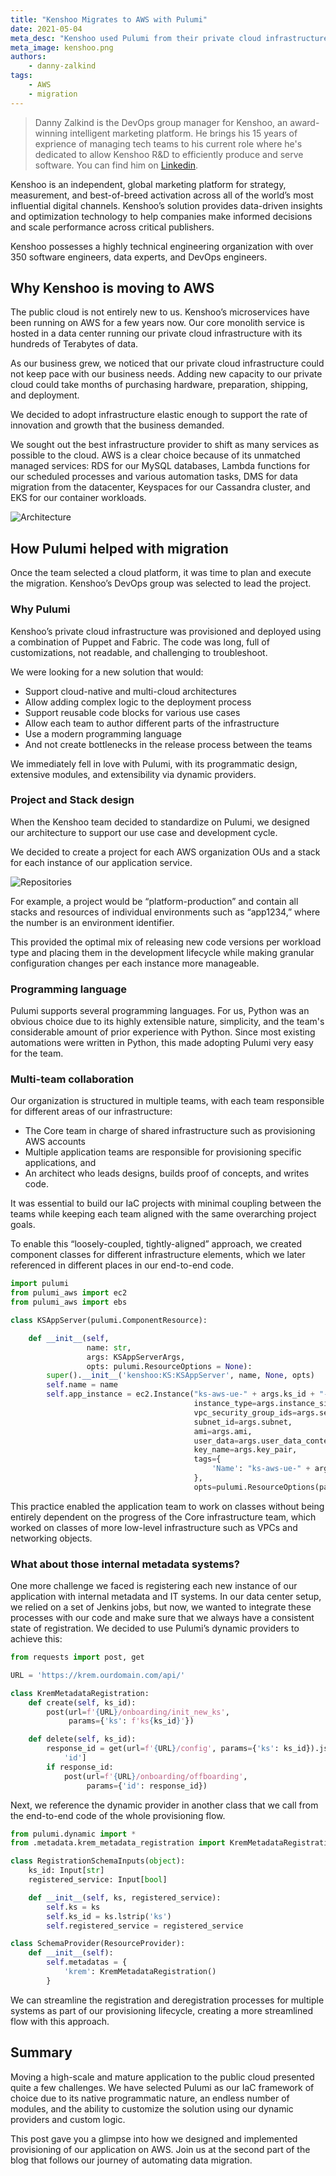 ```yaml
---
title: "Kenshoo Migrates to AWS with Pulumi"
date: 2021-05-04
meta_desc: "Kenshoo used Pulumi from their private cloud infrastructure to the AWS public cloud."
meta_image: kenshoo.png
authors:
    - danny-zalkind
tags:
    - AWS
    - migration
---
```


> Danny Zalkind is the DevOps group manager for Kenshoo, an award-winning intelligent marketing platform. He brings his 15 years of exprience of managing tech teams to his current role where he's dedicated to allow Kenshoo R&D to efficiently produce and serve software. You can find him on [Linkedin](https://www.linkedin.com/in/danny-zalkind-01602b56/).

Kenshoo is an independent, global marketing platform for strategy, measurement, and best-of-breed activation across all of the world’s most influential digital channels. Kenshoo’s solution provides data-driven insights and optimization technology to help companies make informed decisions and scale performance across critical publishers.

Kenshoo possesses a highly technical engineering organization with over 350 software engineers, data experts, and DevOps engineers.

<!--more-->

## Why Kenshoo is moving to AWS

The public cloud is not entirely new to us. Kenshoo’s microservices have been running on AWS for a few years now. Our core monolith service is hosted in a data center running our private cloud infrastructure with its hundreds of Terabytes of data.

As our business grew, we noticed that our private cloud infrastructure could not keep pace with our business needs. Adding new capacity to our private cloud could take months of purchasing hardware, preparation, shipping, and deployment.

We decided to adopt infrastructure elastic enough to support the rate of innovation and growth that the business demanded.

We sought out the best infrastructure provider to shift as many services as possible to the cloud. AWS is a clear choice because of its unmatched managed services: RDS for our MySQL databases, Lambda functions for our scheduled processes and various automation tasks, DMS for data migration from the datacenter, Keyspaces for our Cassandra cluster, and EKS for our container workloads.

![Architecture](image1.png)

## How Pulumi helped with migration

Once the team selected a cloud platform, it was time to plan and execute the migration. Kenshoo’s DevOps group was selected to lead the project.

### Why Pulumi

Kenshoo’s private cloud infrastructure was provisioned and deployed using a combination of Puppet and Fabric. The code was long, full of customizations, not readable, and challenging to troubleshoot.

We were looking for a new solution that would:

- Support cloud-native and multi-cloud architectures
- Allow adding complex logic to the deployment process
- Support reusable code blocks for various use cases
- Allow each team to author different parts of the infrastructure
- Use a modern programming language
- And not create bottlenecks in the release process between the teams

We immediately fell in love with Pulumi, with its programmatic design, extensive modules, and extensibility via dynamic providers.

### Project and Stack design

When the Kenshoo team decided to standardize on Pulumi, we designed our architecture to support our use case and development cycle.

We decided to create a project for each AWS organization OUs and a stack for each instance of our application service.

![Repositories](image2.png)

For example, a project would be “platform-production” and contain all stacks and resources of individual environments such as “app1234,” where the number is an environment identifier.

This provided the optimal mix of releasing new code versions per workload type and placing them in the development lifecycle while making granular configuration changes per each instance more manageable.

### Programming language

Pulumi supports several programming languages. For us, Python was an obvious choice due to its highly extensible nature, simplicity, and the team's considerable amount of prior experience with Python. Since most existing automations were written in Python, this made adopting Pulumi very easy for the team.

### Multi-team collaboration

Our organization is structured in multiple teams, with each team responsible for different areas of our infrastructure:

- The Core team in charge of shared infrastructure such as provisioning AWS accounts
- Multiple application teams are  responsible for provisioning specific applications, and
- An architect who leads designs, builds proof of concepts, and writes code.

It was essential to build our IaC projects with minimal coupling between the teams while keeping each team aligned with the same overarching project goals.

To enable this “loosely-coupled, tightly-aligned” approach, we created component classes for different infrastructure elements, which we later referenced in different places in our end-to-end code.

```python
import pulumi
from pulumi_aws import ec2
from pulumi_aws import ebs

class KSAppServer(pulumi.ComponentResource):

    def __init__(self,
                 name: str,
                 args: KSAppServerArgs,
                 opts: pulumi.ResourceOptions = None):
        super().__init__('kenshoo:KS:KSAppServer', name, None, opts)
        self.name = name
        self.app_instance = ec2.Instance("ks-aws-ue-" + args.ks_id + "-app",
                                         instance_type=args.instance_size,
                                         vpc_security_group_ids=args.security_groups_id,
                                         subnet_id=args.subnet,
                                         ami=args.ami,
                                         user_data=args.user_data_content,
                                         key_name=args.key_pair,
                                         tags={
                                             'Name': "ks-aws-ue-" + args.ks_id + "-app"
                                         },
                                         opts=pulumi.ResourceOptions(parent=self, delete_before_replace=True))
```

This practice enabled the application team to work on classes without being entirely dependent on the progress of the Core infrastructure team, which worked on classes of more low-level infrastructure such as VPCs and networking objects.

### What about those internal metadata systems?

One more challenge we faced is registering each new instance of our application with internal metadata and IT systems. In our data center setup, we relied on a set of Jenkins jobs, but now, we wanted to integrate these processes with our code and make sure that we always have a consistent state of registration. We decided to use Pulumi’s dynamic providers to achieve this:

```python
from requests import post, get

URL = 'https://krem.ourdomain.com/api/'

class KremMetadataRegistration:
    def create(self, ks_id):
        post(url=f'{URL}/onboarding/init_new_ks',
             params={'ks': f'ks{ks_id}'})

    def delete(self, ks_id):
        response_id = get(url=f'{URL}/config', params={'ks': ks_id}).json()[
            'id']
        if response_id:
            post(url=f'{URL}/onboarding/offboarding',
                 params={'id': response_id})
```

Next, we reference the dynamic provider in another class that we call from the end-to-end code of the whole provisioning flow.

```python
from pulumi.dynamic import *
from .metadata.krem_metadata_registration import KremMetadataRegistration

class RegistrationSchemaInputs(object):
    ks_id: Input[str]
    registered_service: Input[bool]

    def __init__(self, ks, registered_service):
        self.ks = ks
        self.ks_id = ks.lstrip('ks')
        self.registered_service = registered_service

class SchemaProvider(ResourceProvider):
    def __init__(self):
        self.metadatas = {
            'krem': KremMetadataRegistration()
        }
```

We can streamline the registration and deregistration processes for multiple systems as part of our provisioning lifecycle, creating a more streamlined flow with this approach.

## Summary

Moving a high-scale and mature application to the public cloud presented quite a few challenges. We have selected Pulumi as our IaC framework of choice due to its native programmatic nature, an endless number of modules, and the ability to customize the solution using our dynamic providers and custom logic.

This post gave you a glimpse into how we designed and implemented provisioning of our application on AWS. Join us at the second part of the blog that follows our journey of automating data migration.
